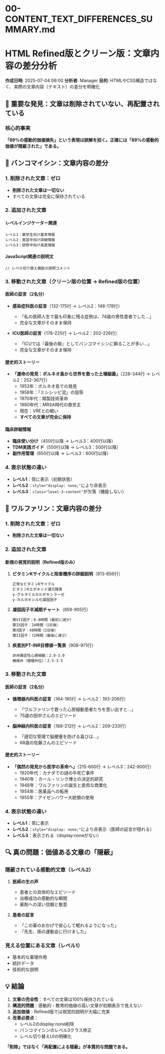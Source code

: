 # 00-CONTENT_TEXT_DIFFERENCES_SUMMARY.md
# HTML Refined版とクリーン版：文章内容の差分分析

**作成日時**: 2025-07-04 06:00
**分析者**: Manager
**目的**: HTMLやCSS構造ではなく、実際の文章内容（テキスト）の差分を明確化

## 🎯 重要な発見：文章は削除されていない、再配置されている

### 核心的事実
**「89%の感動的価値損失」という表現は誤解を招く。正確には「89%の感動的価値が隠蔽された」である。**

## 📝 バンコマイシン：文章内容の差分

### 1. 削除された文章：ゼロ
- **削除された文章は一切ない**
- すべての文章は完全に保持されている

### 2. 追加された文章
#### レベルインジケーター関連
```
レベル1：薬学生向け基本情報
レベル2：実習中向け詳細情報  
レベル3：研修中向け高度情報
```

#### JavaScript関連の説明文
```
// レベル切り替え機能の説明コメント
```

### 3. 移動された文章（クリーン版の位置 → Refined版の位置）

#### 医師の証言（2名分）
- **感染症科医の証言**（132-175行 → レベル2：148-178行）
  - 「私の医師人生で最も印象に残る症例は、74歳の男性患者でした...」
  - 完全な文章がそのまま保持
  
- **ICU医師の証言**（178-225行 → レベル2：202-226行）
  - 「ICUでは『最後の砦』としてバンコマイシンに頼ることが多い...」
  - 完全な文章がそのまま保持

#### 歴史的ストーリー
- **「運命の発見：ボルネオ島から世界を救った土壌細菌」**（228-344行 → レベル2：252-367行）
  - 1953年：ボルネオ島での発見
  - 1958年：「ミシシッピ泥」の屈辱
  - 1970年代：精製技術革命
  - 1980年代：MRSA時代の救世主
  - 現在：VREとの戦い
  - **すべての文章が完全に保持**

#### 臨床詳細情報
- **臨床使い分け**（450行以降 → レベル3：400行以降）
- **TDM実践ガイド**（550行以降 → レベル3：500行以降）
- **副作用管理**（650行以降 → レベル3：600行以降）

### 4. 表示状態の違い
- **レベル1**：常に表示（初期状態）
- **レベル2**：`style="display: none;"`により非表示
- **レベル3**：`class="level-3-content"`が欠落（機能しない）

## 📝 ワルファリン：文章内容の差分

### 1. 削除された文章：ゼロ
- **削除された文章は一切ない**

### 2. 追加された文章

#### 新規の視覚的説明（Refined版のみ）
1. **ビタミンKサイクルと阻害機序の詳細説明**（813-856行）
   ```
   正常なビタミンKサイクル
   ビタミンKエポキシド還元酵素
   γ-グルタミルカルボキシラーゼ
   γ-カルボキシル化凝固因子
   ```

2. **凝固因子半減期チャート**（859-905行）
   ```
   第VII因子：6-8時間（最初に減少）
   第IX因子：24時間（1日後）
   第X因子：48時間（2日後）
   第II因子：72時間（最後に減少）
   ```

3. **疾患別PT-INR目標値一覧表**（908-971行）
   ```
   非弁膜症性心房細動：2.0-3.0
   機械弁（僧帽弁位）：2.5-3.5
   ```

### 3. 移動された文章

#### 医師の証言（2名分）
- **循環器内科医の証言**（164-185行 → レベル2：193-206行）
  - 「ワルファリンで救った心房細動患者たちを思い出すと...」
  - 75歳の田中さんのエピソード
  
- **脳神経内科医の証言**（188-212行 → レベル2：209-233行）
  - 「適切な管理で脳梗塞を防げる喜びは...」
  - 68歳の佐藤さんのエピソード

#### 歴史的ストーリー
- **「偶然の発見から医学の革命へ」**（215-600行 → レベル3：242-800行）
  - 1920年代：カナダでの謎の牛死亡事件
  - 1940年：カール・リンク博士の決定的研究
  - 1948年：ワルファリンの誕生と皮肉な商業化
  - 1954年：医薬品への転用
  - 1955年：アイゼンハワー大統領の使用

### 4. 表示状態の違い
- **レベル1**：常に表示
- **レベル2**：`style="display: none;"`により非表示（医師の証言が隠れる）
- **レベル3**：表示される（display:noneがない）

## 🔍 真の問題：価値ある文章の「隠蔽」

### 隠蔽されている感動的文章（レベル2）
1. **医師の生の声**
   - 患者との具体的なエピソード
   - 治療成功の感動的な瞬間
   - 薬剤への深い信頼と敬意

2. **患者の証言**
   - 「この薬のおかげで安心して眠れるようになった」
   - 「先生、孫の運動会に行けました」

### 見える位置にある文章（レベル1）
- 基本的な薬理作用
- 統計データ
- 技術的な説明

## 💡 結論

1. **文章の完全性**：すべての文章は100%保持されている
2. **構造的問題**：感動的・教育的価値の高い文章が初期表示で見えない
3. **追加価値**：Refined版では視覚的説明が大幅に充実
4. **改善必要点**：
   - レベル2のdisplay:none削除
   - バンコマイシンのレベル3クラス修正
   - レベル切り替えUIの明確化

**「削除」ではなく「再配置による隠蔽」が本質的な問題である。**